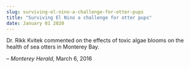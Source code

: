 ```yaml
---
slug: surviving-el-nino-a-challenge-for-otter-pups
title: "Surviving El Nino a challenge for otter pups"
date: January 01 2020
---
```


 
<p>
  Dr. Rikk Kvitek commented on the effects of toxic algae blooms on the health
  of sea otters in Monterey Bay.
</p>
<p>– <em>Monterey Herald</em>, March 6, 2016</p>
 

